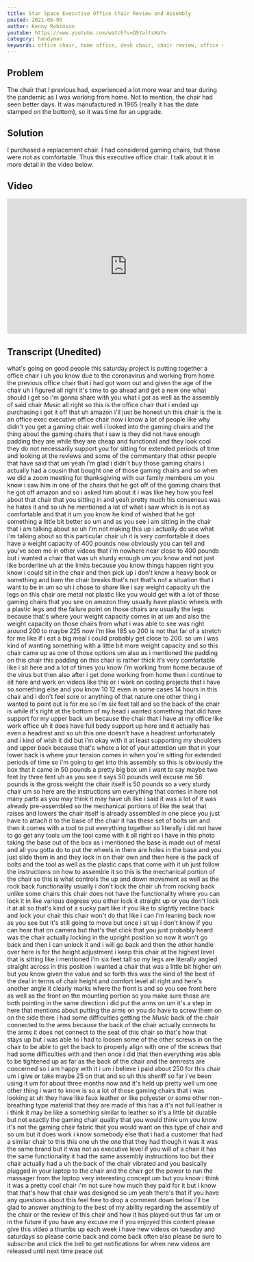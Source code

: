 ```yaml
---
title: Star Space Executive Office Chair Review and Assembly
posted: 2021-06-05
author: Kenny Robinson
youtube: https://www.youtube.com/watch?v=Q5YaltsHaYw
category: handyman
keywords: office chair, home office, desk chair, chair review, office chair review, executive chair
---
```


## Problem

The chair that I previous had, experienced a lot more wear and tear during the pandemic as I was working
from home. Not to mention, the chair had seen better days. It was manufactured in 1965 (really it has the
date stamped on the bottom), so it was time for an upgrade.

## Solution

I purchased a replacement chair. I had considered gaming chairs, but those were not as comfortable. Thus
this executive office chair. I talk about it in more detail in the video below.

## Video

<iframe width="560" height="315" src="https://www.youtube.com/embed/Q5YaltsHaYw" frameborder="0" allow="autoplay; encrypted-media" allowfullscreen class="youtube"></iframe>

## Transcript (Unedited)

what's going on good people this
saturday project is putting together
a office chair i uh
you know due to the coronavirus and
working from home the previous office
chair that i had
got worn out and given the age of the
chair
uh i figured all right it's time to go
ahead and get a new one
what should i get so i'm gonna share
with you what i got
as well as the assembly of said chair
*Music*
all right so this is the office chair
that i ended up purchasing
i got it off that uh amazon i'll just be
honest
uh this chair is the is an
office exec executive office chair now i
know a lot of people like
why didn't you get a gaming chair well i
looked into the gaming chairs
and the thing about the gaming chairs
that i saw is they did not have
enough padding they are
while they are cheap and functional and
they look
cool they do not necessarily support you
for
sitting for extended periods of time
and looking at the reviews and some of
the commentary that other people that
have said that um yeah
i'm glad i didn't buy those gaming
chairs i actually had a cousin
that bought one of those gaming chairs
and so when we did
a zoom meeting for thanksgiving with our
family members
um you know i saw him in one of the
chairs that he got off of the gaming
chairs that he got off amazon
and so i asked him about it i was like
hey how you feel about that chair that
you sitting in
and yeah pretty much his consensus was
he hates it
and so uh he mentioned a lot of what i
saw which is is not as comfortable
and that it um you know he kind of
wished that he got something a little
bit better
so um and as you see i am sitting in the
chair that i am talking about so
uh i'm not making this up i actually do
use what i'm talking about
so this particular chair uh it is very
comfortable it does have
a weight capacity of 400 pounds now
obviously you can tell and you've seen
me in other videos
that i'm nowhere near close to 400
pounds but i wanted a chair
that was uh sturdy enough um
you know and not just like borderline
uh at the limits because you know things
happen
right you know i could sit in the chair
and then pick up i don't know
a heavy book or something and bam the
chair breaks that's not
that's not a situation that i want to be
in um
so uh i chose to share like i say
weight capacity uh the legs on this
chair are
metal not plastic like you would get
with a lot of those gaming chairs that
you see on amazon
they usually have plastic wheels with a
plastic legs and the
failure point on those chairs are
usually
the legs because that's where your
weight capacity comes in at
um and also the weight capacity on those
chairs from what i was able to see
was right around 200 to maybe 225 now
i'm like 185
so 200 is not that far of a stretch for
me
like if i eat a big meal i could
probably get close to 200.
so um i was kind of wanting something
with a little bit more weight capacity
and so this
chair came up as one of those options um
also as i mentioned the padding on this
chair this padding on this chair is
rather thick it's very comfortable like
i sit here and
a lot of times you know i'm working from
home because of the virus
but then also after i get done working
from home
then i continue to sit here and work on
videos like this or i work on coding
projects that i have
so something else and you know 10 12
even in some cases
14 hours in this chair and i don't feel
sore or anything of that nature
one other thing i wanted to point out is
for me so i'm six feet tall
and so the back of the chair is while
it's right at the bottom of my head i
wanted something that did have
support for my upper back um because
the chair that i have at my office like
work office
uh it does have full body support up
here and it actually has even a headrest
and so uh this one doesn't have a
headrest unfortunately and i kind of
wish it did but
i'm okay with it at least supporting my
shoulders and upper back
because that's where a lot of your
attention um that
in your lower back is where your tension
comes in when you're sitting for
extended periods of time
so i'm going to get into this assembly
so this is obviously the box that it
came in
50 pounds a pretty big box um i want to
say maybe two feet by
three feet uh as you see it says 50
pounds well excuse me 56 pounds is the
gross weight the chair itself is 50
pounds
so a very sturdy chair um so here are
the instructions
um everything that comes in here not
many parts
as you may think it may have uh like i
said it was a lot of it was already
pre-assembled
so the mechanical portions of like the
seat that raises and lowers
the chair itself is already assembled in
one piece
you just have to attach it to the base
of the chair it has
these set of bolts um and then it comes
with a tool to put everything together
so literally i did not have to go get
any tools
um the tool came with it
all right so i have in this photo taking
the
base out of the box as i mentioned the
base is made out of metal
and all you gotta do to put the wheels
in there are holes in the base
and you just slide them in and they lock
in on their own
and then here is the pack of bolts and
the
tool as well as the plastic caps that
come with it uh
just follow the instructions on how to
assemble it so
this is the mechanical portion of the
chair so this is what controls the up
and down movement as well as the rock
back functionality
usually i don't lock the chair uh from
rocking back
unlike some chairs this chair does not
have the functionality where
you can lock it in like various degrees
you either lock it straight up or you
don't lock it at all so that's kind of a
sucky part like if you like to slightly
recline back and lock your chair
this chair won't do that like i can i'm
leaning back now as you see
but it's still going to move but once i
sit up
i don't know if you can hear that on
camera but that's that click that you
just
probably heard was the chair actually
locking in the upright position so now
it won't go back
and then i can unlock it and i will go
back and then the other
handle over here is for the height
adjustment i keep this chair at the
highest level that is sitting
like i mentioned i'm six feet tall so my
legs are
literally angled straight across in this
position
i wanted a chair that was a little bit
higher um but
you know given the value and so forth
this was the kind of the best of the
deal in terms of
chair height and comfort level
all right and here's another angle it
clearly marks where the front is
and so you see front here as well as the
front on the
mounting portion so you make sure those
are both pointing in the same direction
i did put the arms on um it's a step in
here that mentions about putting the
arms on you do have to screw them on on
the side
there i had some difficulties getting
the
*Music*
back of the chair connected to the arms
because the back of the chair actually
connects to the arms it does not connect
to the seat
of this chair so that's how that stays
up but i was able to i had to loosen
some of the other screws
in on the chair to be able to get the
back to properly align with one of the
screws that had some difficulties with
and then once i did that then everything
was able to be
tightened up as far as the back of the
chair and the armrests are concerned
so i am happy with it i um i believe i
paid about
250 for this chair um
i give or take maybe 25 on that
and so uh this sheriff so far i've been
using it
um for about three months now and it's
held up pretty well
um one other thing i want to know
is so a lot of those gaming chairs that
i was looking at
uh they have like faux leather or like
polyester or some other
non-breathing type material that they
are made of
this has a it's not full
leather is i think it may be like a
something similar to leather so it's a
little bit durable but not exactly
the gaming chair quality that you would
think
um you know it's not the gaming chair
fabric that you would
want on this type of chair and so um but
it does work
i know somebody else that i had a
customer that had a similar chair to
this this one
uh the one that they had though it was
it was the same brand
but it was not as executive level
if you will of a chair it has the same
functionality it had the same assembly
instructions too
but their chair actually had a uh the
back of the chair vibrated
and you basically plugged in your
laptop to the chair and the chair got
the power to run the massager from the
laptop
very interesting concept um
but you know i think it was a pretty
cool chair i'm not sure how much they
paid for it
but i know that that's how that chair
was designed so
um yeah there's that
if you have any questions about this
feel free to drop a comment down below
i'll be glad to answer anything to the
best of my ability regarding the
assembly of the chair
or the review of this chair and how it
has played out thus far um or in the
future
if you have any
excuse me if you enjoyed this content
please give this video
a thumbs up each week i have new videos
on tuesday and saturdays
so please come back and come back often
also
please be sure to subscribe and click
the bell to get notifications for when
new videos are released
until next time peace out
